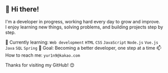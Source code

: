 ## 👋 Hi there!

I'm a developer in progress, working hard every day to grow and improve.  
I enjoy learning new things, solving problems, and building projects step by step.

🌱 Currently learning: `Web development` `HTML` `CSS` `JavaScript` `Node.js` `Vue.js` `Java` `SQL` `Spring` 
🚀 Goal: Becoming a better developer, one step at a time
📫 How to reach me: `yur1n9@kakao.com`

Thanks for visiting my GitHub! 😊
